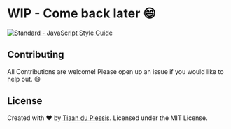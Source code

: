 # WIP - Come back later :smile:
[![Standard - JavaScript Style Guide](https://cdn.rawgit.com/feross/standard/master/badge.svg)](https://github.com/feross/standard)

## Contributing

All Contributions are welcome! Please open up an issue if you would like to help out. :smile:

## License

Created with ♥ by [Tiaan du Plessis](http://tiaanduplessis.co.za/). Licensed under the MIT License.